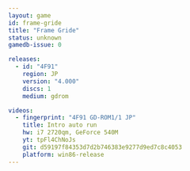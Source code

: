 ```yaml
---
layout: game
id: frame-gride
title: "Frame Gride"
status: unknown
gamedb-issue: 0

releases:
  - id: "4F91"
    region: JP
    version: "4.000"
    discs: 1
    medium: gdrom

videos:
  - fingerprint: "4F91 GD-ROM1/1 JP"
    title: Intro auto run
    hw: i7 2720qm, GeForce 540M
    yt: tpFl4ChNoJs
    git: d59197f84353d7d2b746383e9277d9ed7c8c4053
    platform: win86-release
---
```

